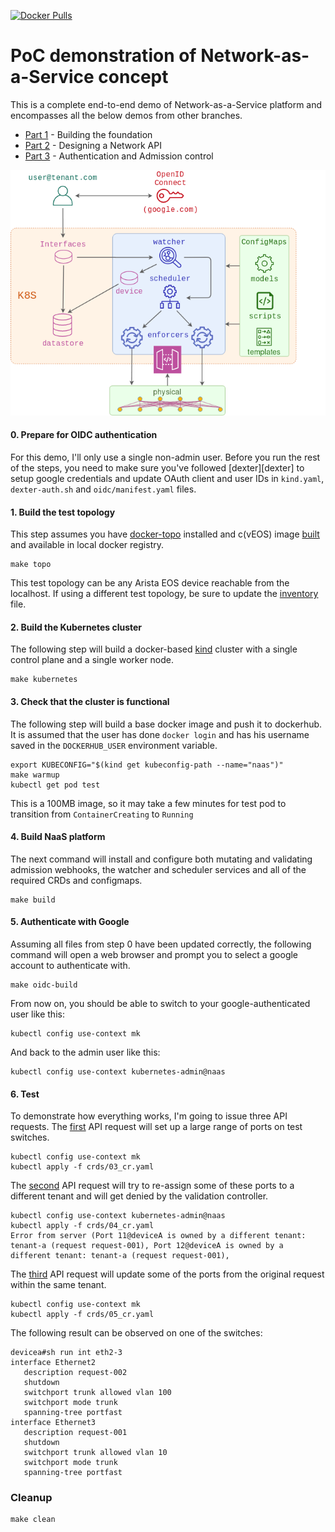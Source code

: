 [![Docker Pulls](https://img.shields.io/docker/pulls/networkop/naas.svg)](https://img.shields.io/docker/pulls/networkop/naas)

# PoC demonstration of Network-as-a-Service concept

This is a complete end-to-end demo of Network-as-a-Service platform and encompasses all the below demos from other branches.

* [Part 1](https://github.com/networkop/network-as-a-service/tree/part-1) - Building the foundation
* [Part 2](https://github.com/networkop/network-as-a-service/tree/part-2) - Designing a Network API
* [Part 3](https://github.com/networkop/network-as-a-service/tree/part-3) - Authentication and Admission control

![](/img/naas-p3.png)


#### 0. Prepare for OIDC authentication

For this demo, I'll only use a single non-admin user. Before you run the rest of the steps, you need to make sure you've followed [dexter][dexter] to setup google credentials and update OAuth client and user IDs in `kind.yaml`, `dexter-auth.sh` and `oidc/manifest.yaml` files.

#### 1. Build the test topology 

This step assumes you have [docker-topo][docker-topo] installed and c(vEOS) image [built][cveos] and available in local docker registry.

```
make topo
```
This test topology can be any Arista EOS device reachable from the localhost. If using a different test topology, be sure to update the [inventory][inventory] file.

#### 2. Build the Kubernetes cluster

The following step will build a docker-based [kind][kind] cluster with a single control plane and a single worker node.

```
make kubernetes
```

#### 3. Check that the cluster is functional

The following step will build a base docker image and push it to dockerhub. It is assumed that the user has done `docker login` and has his username saved in the `DOCKERHUB_USER` environment variable.

```
export KUBECONFIG="$(kind get kubeconfig-path --name="naas")"
make warmup
kubectl get pod test
```

This is a 100MB image, so it may take a few minutes for test pod to transition from `ContainerCreating` to `Running`

#### 4. Build NaaS platform

The next command will install and configure both mutating and validating admission webhooks, the watcher and scheduler services and all of the required CRDs and configmaps.

```
make build
```

#### 5. Authenticate with Google 

Assuming all files from step 0 have been updated correctly, the following command will open a web browser and prompt you to select a google account to authenticate with.

```
make oidc-build
```

From now on, you should be able to switch to your google-authenticated user like this:

```
kubectl config use-context mk
```

And back to the admin user like this:

```
kubectl config use-context kubernetes-admin@naas
```

#### 6. Test 

To demonstrate how everything works, I'm going to issue three API requests. The [first][cr-first] API request will set up a large range of ports on test switches. 

```
kubectl config use-context mk
kubectl apply -f crds/03_cr.yaml                 
```

The [second][cr-second] API request will try to re-assign some of these ports to a different tenant and will get denied by the validation controller.

```
kubectl config use-context kubernetes-admin@naas
kubectl apply -f crds/04_cr.yaml        
Error from server (Port 11@deviceA is owned by a different tenant: tenant-a (request request-001), Port 12@deviceA is owned by a different tenant: tenant-a (request request-001),
```

The [third][cr-third] API request will update some of the ports from the original request within the same tenant.

```
kubectl config use-context mk
kubectl apply -f crds/05_cr.yaml                 
```

The following result can be observed on one of the switches:

```
devicea#sh run int eth2-3
interface Ethernet2
   description request-002
   shutdown
   switchport trunk allowed vlan 100
   switchport mode trunk
   spanning-tree portfast
interface Ethernet3
   description request-001
   shutdown
   switchport trunk allowed vlan 10
   switchport mode trunk
   spanning-tree portfast
```

### Cleanup

```
make clean
```

[docker-topo]: https://github.com/networkop/docker-topo
[cveos]: https://github.com/networkop/docker-topo/tree/master/topo-extra-files/veos
[kind]: https://github.com/kubernetes-sigs/kind
[cr-first]: crds/03_cr.yaml       
[cr-second]: crds/04_cr.yaml
[cr-third]: crds/05_cr.yaml 
[inventory]: topo/inventory.yaml
